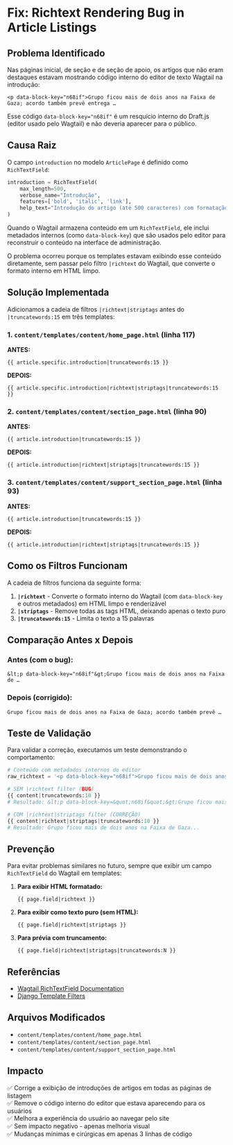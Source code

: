 # Fix: Richtext Rendering Bug in Article Listings

## Problema Identificado

Nas páginas inicial, de seção e de seção de apoio, os artigos que não eram destaques estavam mostrando código interno do editor de texto Wagtail na introdução:

```
<p data-block-key="n68if">Grupo ficou mais de dois anos na Faixa de Gaza; acordo também prevê entrega …
```

Esse código `data-block-key="n68if"` é um resquício interno do Draft.js (editor usado pelo Wagtail) e não deveria aparecer para o público.

## Causa Raiz

O campo `introduction` no modelo `ArticlePage` é definido como `RichTextField`:

```python
introduction = RichTextField(
    max_length=500, 
    verbose_name="Introdução",
    features=['bold', 'italic', 'link'],
    help_text="Introdução do artigo (até 500 caracteres) com formatação básica"
)
```

Quando o Wagtail armazena conteúdo em um `RichTextField`, ele inclui metadados internos (como `data-block-key`) que são usados pelo editor para reconstruir o conteúdo na interface de administração.

O problema ocorreu porque os templates estavam exibindo esse conteúdo diretamente, sem passar pelo filtro `|richtext` do Wagtail, que converte o formato interno em HTML limpo.

## Solução Implementada

Adicionamos a cadeia de filtros `|richtext|striptags` antes do `|truncatewords:15` em três templates:

### 1. `content/templates/content/home_page.html` (linha 117)

**ANTES:**
```django
{{ article.specific.introduction|truncatewords:15 }}
```

**DEPOIS:**
```django
{{ article.specific.introduction|richtext|striptags|truncatewords:15 }}
```

### 2. `content/templates/content/section_page.html` (linha 90)

**ANTES:**
```django
{{ article.introduction|truncatewords:15 }}
```

**DEPOIS:**
```django
{{ article.introduction|richtext|striptags|truncatewords:15 }}
```

### 3. `content/templates/content/support_section_page.html` (linha 93)

**ANTES:**
```django
{{ article.introduction|truncatewords:15 }}
```

**DEPOIS:**
```django
{{ article.introduction|richtext|striptags|truncatewords:15 }}
```

## Como os Filtros Funcionam

A cadeia de filtros funciona da seguinte forma:

1. **`|richtext`** - Converte o formato interno do Wagtail (com `data-block-key` e outros metadados) em HTML limpo e renderizável
2. **`|striptags`** - Remove todas as tags HTML, deixando apenas o texto puro
3. **`|truncatewords:15`** - Limita o texto a 15 palavras

## Comparação Antes x Depois

### Antes (com o bug):
```
&lt;p data-block-key="n68if"&gt;Grupo ficou mais de dois anos na Faixa de …
```

### Depois (corrigido):
```
Grupo ficou mais de dois anos na Faixa de Gaza; acordo também prevê …
```

## Teste de Validação

Para validar a correção, executamos um teste demonstrando o comportamento:

```python
# Conteúdo com metadados internos do editor
raw_richtext = '<p data-block-key="n68if">Grupo ficou mais de dois anos na Faixa de Gaza...</p>'

# SEM |richtext filter (BUG)
{{ content|truncatewords:10 }}
# Resultado: &lt;p data-block-key=&quot;n68if&quot;&gt;Grupo ficou mais de dois anos...

# COM |richtext|striptags filter (CORREÇÃO)
{{ content|richtext|striptags|truncatewords:10 }}
# Resultado: Grupo ficou mais de dois anos na Faixa de Gaza...
```

## Prevenção

Para evitar problemas similares no futuro, sempre que exibir um campo `RichTextField` do Wagtail em templates:

1. **Para exibir HTML formatado:**
   ```django
   {{ page.field|richtext }}
   ```

2. **Para exibir como texto puro (sem HTML):**
   ```django
   {{ page.field|richtext|striptags }}
   ```

3. **Para prévia com truncamento:**
   ```django
   {{ page.field|richtext|striptags|truncatewords:N }}
   ```

## Referências

- [Wagtail RichTextField Documentation](https://docs.wagtail.org/en/stable/topics/writing_templates.html#rich-text-fields)
- [Django Template Filters](https://docs.djangoproject.com/en/stable/ref/templates/builtins/#built-in-filter-reference)

## Arquivos Modificados

- `content/templates/content/home_page.html`
- `content/templates/content/section_page.html`
- `content/templates/content/support_section_page.html`

## Impacto

✅ Corrige a exibição de introduções de artigos em todas as páginas de listagem  
✅ Remove o código interno do editor que estava aparecendo para os usuários  
✅ Melhora a experiência do usuário ao navegar pelo site  
✅ Sem impacto negativo - apenas melhoria visual  
✅ Mudanças mínimas e cirúrgicas em apenas 3 linhas de código
